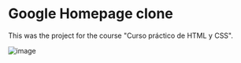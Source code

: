 # Google Homepage clone 

This was the project for the course "Curso práctico de HTML y CSS".

![image](https://github.com/SofiDevO/google_homepage_clone/assets/102200061/26f28f14-acee-4638-926a-9753b1f8fd92)
